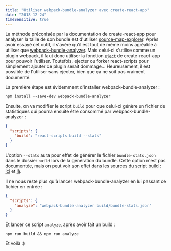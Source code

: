 ```yaml
---
title: "Utiliser webpack-bundle-analyzer avec create-react-app"
date: "2018-12-24"
timeSensitive: true
---
```


La méthode préconisée par la documentation de create-react-app pour analyser la
taille de son bundle est d'utiliser
[source-map-explorer](https://facebook.github.io/create-react-app/docs/analyzing-the-bundle-size).
Après avoir essayé cet outil, il s'avère qu'il est tout de même moins agréable
à utiliser que
[webpack-bundle-analyzer](https://github.com/webpack-contrib/webpack-bundle-analyzer).
Mais celui-ci s'utilise comme un plugin webpack, il faut donc utiliser la
fonction
[`eject`](https://facebook.github.io/create-react-app/docs/available-scripts#npm-run-eject)
de create-react-app pour pouvoir l'utiliser. Toutefois, ejecter ou forker
react-scripts pour simplement ajouter ce plugin serait dommage... Heureusement,
il est possible de l'utiliser sans ejecter, bien que ça ne soit pas vraiment
documenté.

La première étape est évidemment d'installer webpack-bundle-analyzer :

```console
npm install --save-dev webpack-bundle-analyzer
```

Ensuite, on va modifier le script `build` pour que celui-ci génère un fichier
de statistiques qui pourra ensuite être consommé par webpack-bundle-analyzer :

```json
{
  "scripts": {
    "build": "react-scripts build --stats"
  }
}
```

L'option `--stats` aura pour effet de générer le fichier `bundle-stats.json`
dans le dossier `build` lors de la génération du bundle. Cette option n'est pas
documentée, mais on peut voir son effet dans les sources du script build :
[ici](https://github.com/facebook/create-react-app/blob/master/packages/react-scripts/scripts/build.js#L65)
et
[là](https://github.com/facebook/create-react-app/blob/master/packages/react-scripts/scripts/build.js#L191-L196).

Il ne nous reste plus qu'à lancer webpack-bundle-analyzer en lui passant ce
fichier en entrée :

```json
{
  "scripts": {
    "analyze": "webpack-bundle-analyzer build/bundle-stats.json"
  }
}
```

Et lancer ce script `analyze`, après avoir fait un build :

```console
npm run build && npm run analyze
```

Et voilà :)
